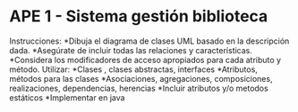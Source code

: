 # APE 1 - Sistema gestión biblioteca

Instrucciones:
*Dibuja el diagrama de clases UML basado en la descripción dada.
*Asegúrate de incluir todas las relaciones y características.
*Considera los modificadores de acceso apropiados para cada atributo y método.
Utilizar:
*Clases , clases abstractas, interfaces
*Atributos, métodos para las clases
*Asociaciones, agregaciones, composiciones, realizaciones, dependencias, herencias
*Incluir atributos y/o metodos estáticos
*Implementar en java